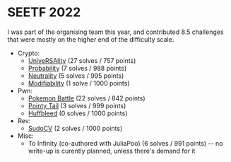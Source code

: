 # SEETF 2022

I was part of the organising team this year, and contributed 8.5 challenges that were mostly on the higher end of the difficulty scale.

- Crypto:
	- [UniveRSAlity](crypto-univeRSAlity.ipynb) (27 solves / 757 points)
	- [Probability](crypto-probability.ipynb) (7 solves / 988 points)
	- [Neutrality](crypto-neutrality.ipynb) (5 solves / 995 points)
	- [Modifiability](crypto-modifiability.ipynb) (1 solve / 1000 points)
- Pwn:
	- [Pokemon Battle](pwn-pokemon-battle.ipynb) (22 solves / 842 points)
	- [Pointy Tail](pwn-pointy-tail.ipynb) (3 solves / 999 points)
	- [Huffbleed](pwn-huffbleed.ipynb) (0 solves / 1000 points)
- Rev:
	- [SudoCV](rev-sudocv.ipynb) (2 solves / 1000 points)
- Misc:
	- To Infinity (co-authored with JuliaPoo) (6 solves / 991 points) -- no write-up is curently planned, unless there's demand for it
